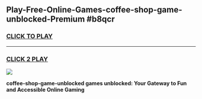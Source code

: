 
## Play-Free-Online-Games-coffee-shop-game-unblocked-Premium #b8qcr
<h3>
<a href="https://premium.freeplayer.one?title=coffee-shop-game-unblocked&ref=8M">CLICK TO PLAY</a></h3>
<hr>

<h3>
<a href="https://premium.freeplayer.one?title=coffee-shop-game-unblocked&ref=8M">CLICK 2 PLAY</a>
  
</h3>

<a href="https://premium.freeplayer.one?title=coffee-shop-game-unblocked&ref=8M"><img src="https://clearcache.store/games.png"></a>


**coffee-shop-game-unblocked games unblocked: Your Gateway to Fun and Accessible Online Gaming**
